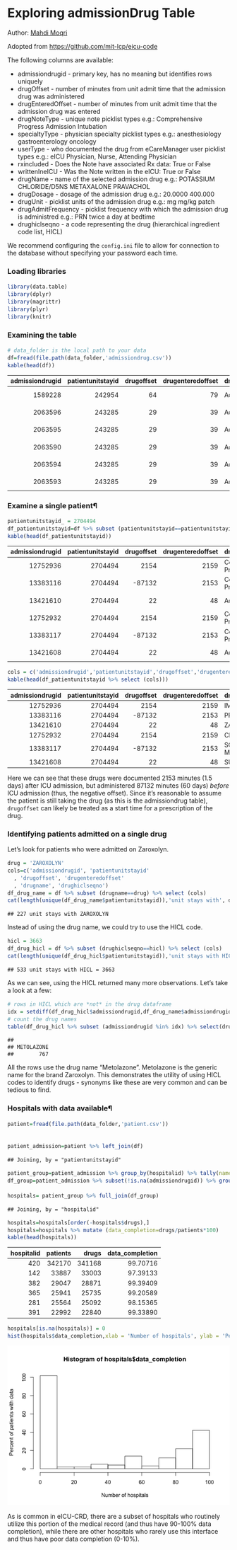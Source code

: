 Exploring admissionDrug Table
================

Author: [Mahdi Moqri](https://www.moqri.com/)

Adopted from <https://github.com/mit-lcp/eicu-code>

The following columns are available:

  - admissiondrugid - primary key, has no meaning but identifies rows
    uniquely
  - drugOffset - number of minutes from unit admit time that the
    admission drug was administered
  - drugEnteredOffset - number of minutes from unit admit time that the
    admission drug was entered
  - drugNoteType - unique note picklist types e.g.: Comprehensive
    Progress Admission Intubation
  - specialtyType - physician specialty picklist types e.g.:
    anesthesiology gastroenterology oncology
  - userType - who documented the drug from eCareManager user picklist
    types e.g.: eICU Physician, Nurse, Attending Physician
  - rxincluded - Does the Note have associated Rx data: True or False
  - writtenIneICU - Was the Note written in the eICU: True or False
  - drugName - name of the selected admission drug e.g.: POTASSIUM
    CHLORIDE/D5NS METAXALONE PRAVACHOL
  - drugDosage - dosage of the admission drug e.g.: 20.0000 400.000
  - drugUnit - picklist units of the admission drug e.g.: mg mg/kg patch
  - drugAdmitFrequency - picklist frequency with which the admission
    drug is administred e.g.: PRN twice a day at bedtime
  - drughiclseqno - a code representing the drug (hierarchical
    ingredient code list, HICL)

We recommend configuring the `config.ini` file to allow for connection
to the database without specifying your password each time.

### Loading libraries

``` r
library(data.table)
library(dplyr)
library(magrittr)
library(plyr)
library(knitr)
```

### Examining the table

``` r
# data_folder is the local path to your data
df=fread(file.path(data_folder,'admissiondrug.csv'))
kable(head(df))
```

| admissiondrugid | patientunitstayid | drugoffset | drugenteredoffset | drugnotetype | specialtytype | usertype  | rxincluded | writtenineicu | drugname           | drugdosage | drugunit | drugadmitfrequency | drughiclseqno |
| --------------: | ----------------: | ---------: | ----------------: | :----------- | :------------ | :-------- | :--------- | :------------ | :----------------- | ---------: | :------- | :----------------- | ------------: |
|         1589228 |            242954 |         64 |                79 | Admission    | eCM Primary   | THC Nurse | TRUE       | TRUE          | ELIQUIS            |          0 |          |                    |         37792 |
|         2063596 |            243285 |         29 |                39 | Admission    | eCM Primary   | THC Nurse | FALSE      | TRUE          | VICTOZA 2-PAK      |          0 |          |                    |         36436 |
|         2063595 |            243285 |         29 |                39 | Admission    | eCM Primary   | THC Nurse | FALSE      | TRUE          | POTASSIUM CHLORIDE |          0 |          |                    |           549 |
|         2063590 |            243285 |         29 |                39 | Admission    | eCM Primary   | THC Nurse | FALSE      | TRUE          | CITALOPRAM HBR     |          0 |          |                    |         10321 |
|         2063594 |            243285 |         29 |                39 | Admission    | eCM Primary   | THC Nurse | FALSE      | TRUE          | OMEPRAZOLE         |          0 |          |                    |          4673 |
|         2063593 |            243285 |         29 |                39 | Admission    | eCM Primary   | THC Nurse | FALSE      | TRUE          | NAPROXEN           |          0 |          |                    |          3727 |

### Examine a single patient¶

``` r
patientunitstayid_ = 2704494
df_patientunitstayid=df %>% subset (patientunitstayid==patientunitstayid_)
kable(head(df_patientunitstayid))
```

| admissiondrugid | patientunitstayid | drugoffset | drugenteredoffset | drugnotetype           | specialtytype | usertype      | rxincluded | writtenineicu | drugname    | drugdosage | drugunit | drugadmitfrequency | drughiclseqno |
| --------------: | ----------------: | ---------: | ----------------: | :--------------------- | :------------ | :------------ | :--------- | :------------ | :---------- | ---------: | :------- | :----------------- | ------------: |
|        12752936 |           2704494 |       2154 |              2159 | Comprehensive Progress | eCM Primary   | THC Physician | TRUE       | FALSE         | IMDUR       |          0 |          |                    |          6341 |
|        13383116 |           2704494 |    \-87132 |              2153 | Comprehensive Progress | eCM Primary   | THC Physician | TRUE       | FALSE         | PROTONIX    |          0 |          |                    |         22008 |
|        13421610 |           2704494 |         22 |                48 | Admission              | eCM Primary   | THC Nurse     | TRUE       | TRUE          | ZAROXOLYN   |          0 |          |                    |          3663 |
|        12752932 |           2704494 |       2154 |              2159 | Comprehensive Progress | eCM Primary   | THC Physician | TRUE       | FALSE         | CELEXA      |          0 |          |                    |         10321 |
|        13383117 |           2704494 |    \-87132 |              2153 | Comprehensive Progress | eCM Primary   | THC Physician | TRUE       | FALSE         | SOLU-MEDROL |          0 |          |                    |         36808 |
|        13421608 |           2704494 |         22 |                48 | Admission              | eCM Primary   | THC Nurse     | TRUE       | TRUE          | SURFAK      |          0 |          |                    |          1324 |

``` r
cols = c('admissiondrugid','patientunitstayid','drugoffset','drugenteredoffset','drugname','drughiclseqno')
kable(head(df_patientunitstayid %>% select (cols)))
```

| admissiondrugid | patientunitstayid | drugoffset | drugenteredoffset | drugname    | drughiclseqno |
| --------------: | ----------------: | ---------: | ----------------: | :---------- | ------------: |
|        12752936 |           2704494 |       2154 |              2159 | IMDUR       |          6341 |
|        13383116 |           2704494 |    \-87132 |              2153 | PROTONIX    |         22008 |
|        13421610 |           2704494 |         22 |                48 | ZAROXOLYN   |          3663 |
|        12752932 |           2704494 |       2154 |              2159 | CELEXA      |         10321 |
|        13383117 |           2704494 |    \-87132 |              2153 | SOLU-MEDROL |         36808 |
|        13421608 |           2704494 |         22 |                48 | SURFAK      |          1324 |

Here we can see that these drugs were documented 2153 minutes (1.5 days)
after ICU admission, but administered 87132 minutes (60 days) *before*
ICU admission (thus, the negative offset). Since it’s reasonable to
assume the patient is still taking the drug (as this is the
admissiondrug table), `drugoffset` can likely be treated as a start time
for a prescription of the drug.

### Identifying patients admitted on a single drug

Let’s look for patients who were admitted on Zaroxolyn.

``` r
drug = 'ZAROXOLYN'
cols=c('admissiondrugid', 'patientunitstayid'
  , 'drugoffset', 'drugenteredoffset'
  , 'drugname', 'drughiclseqno')
df_drug_name = df %>% subset (drugname==drug) %>% select (cols)
cat(length(unique(df_drug_name$patientunitstayid)),'unit stays with', drug)
```

    ## 227 unit stays with ZAROXOLYN

Instead of using the drug name, we could try to use the HICL code.

``` r
hicl = 3663
df_drug_hicl = df %>% subset (drughiclseqno==hicl) %>% select (cols)
cat(length(unique(df_drug_hicl$patientunitstayid)),'unit stays with HICL =', hicl)
```

    ## 533 unit stays with HICL = 3663

As we can see, using the HICL returned many more observations. Let’s
take a look at a few:

``` r
# rows in HICL which are *not* in the drug dataframe
idx = setdiff(df_drug_hicl$admissiondrugid,df_drug_name$admissiondrugid)
# count the drug names
table(df_drug_hicl %>% subset (admissiondrugid %in% idx) %>% select(drugname))
```

    ## 
    ## METOLAZONE 
    ##        767

All the rows use the drug name “Metolazone”. Metolazone is the generic
name for the brand Zaroxolyn. This demonstrates the utility of using
HICL codes to identify drugs - synonyms like these are very common and
can be tedious to find.

### Hospitals with data available¶

``` r
patient=fread(file.path(data_folder,'patient.csv'))


patient_admission=patient %>% left_join(df) 
```

    ## Joining, by = "patientunitstayid"

``` r
patient_group=patient_admission %>% group_by(hospitalid) %>% tally(name = "patients")
df_group=patient_admission %>% subset(!is.na(admissiondrugid)) %>% group_by(hospitalid) %>% tally(name = "drugs")

hospitals= patient_group %>% full_join(df_group)
```

    ## Joining, by = "hospitalid"

``` r
hospitals=hospitals[order(-hospitals$drugs),]
hospitals=hospitals %>% mutate (data_completion=drugs/patients*100)
kable(head(hospitals))
```

| hospitalid | patients |  drugs | data\_completion |
| ---------: | -------: | -----: | ---------------: |
|        420 |   342170 | 341168 |         99.70716 |
|        142 |    33887 |  33003 |         97.39133 |
|        382 |    29047 |  28871 |         99.39409 |
|        365 |    25941 |  25735 |         99.20589 |
|        281 |    25564 |  25092 |         98.15365 |
|        391 |    22992 |  22840 |         99.33890 |

``` r
hospitals[is.na(hospitals)] = 0
hist(hospitals$data_completion,xlab = 'Number of hospitals', ylab = 'Percent of patients with data')
```

![](admission_drug_files/figure-gfm/unnamed-chunk-8-1.png)<!-- -->

As is common in eICU-CRD, there are a subset of hospitals who routinely
utilize this portion of the medical record (and thus have 90-100% data
completion), while there are other hospitals who rarely use this
interface and thus have poor data completion (0-10%).
